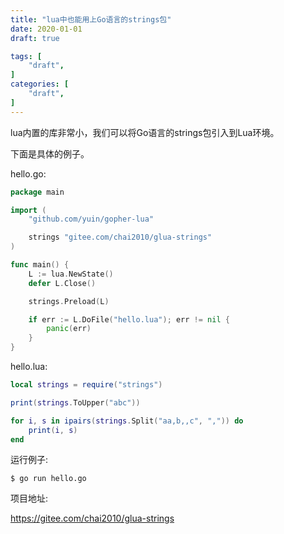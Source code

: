 ```yaml
---
title: "lua中也能用上Go语言的strings包"
date: 2020-01-01
draft: true

tags: [
	"draft",
]
categories: [
	"draft",
]
---
```


lua内置的库非常小，我们可以将Go语言的strings包引入到Lua环境。

下面是具体的例子。

hello.go:

```go
package main

import (
	"github.com/yuin/gopher-lua"

	strings "gitee.com/chai2010/glua-strings"
)

func main() {
	L := lua.NewState()
	defer L.Close()

	strings.Preload(L)

	if err := L.DoFile("hello.lua"); err != nil {
		panic(err)
	}
}
```

hello.lua:

```lua
local strings = require("strings")

print(strings.ToUpper("abc"))

for i, s in ipairs(strings.Split("aa,b,,c", ",")) do
	print(i, s)
end
```

运行例子:

    $ go run hello.go

项目地址:

https://gitee.com/chai2010/glua-strings
